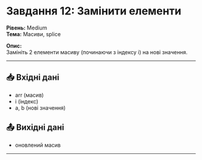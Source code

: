 # Завдання 12: Замінити елементи
**Рівень:** Medium  
**Тема:** Масиви, splice  

**Опис:**  
Замініть 2 елементи масиву (починаючи з індексу i) на нові значення.  

---
## 📥 Вхідні дані
- arr (масив)
- i (індекс)
- a, b (нові значення)

## 📤 Вихідні дані
- оновлений масив

---
